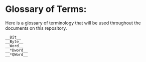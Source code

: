 # Glossary of Terms:

Here is a glossary of terminology that will be used throughout the documents on this repository. 

```
__Bit__
__Byte__
__Word__
__*Dword__
__*QWord__
```
